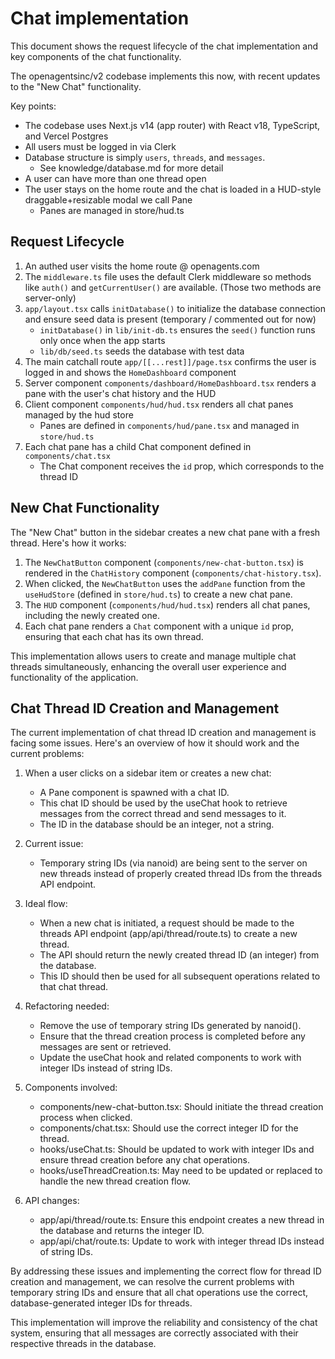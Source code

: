 # Chat implementation

This document shows the request lifecycle of the chat implementation and key components of the chat functionality.

The openagentsinc/v2 codebase implements this now, with recent updates to the "New Chat" functionality.

Key points:
- The codebase uses Next.js v14 (app router) with React v18, TypeScript, and Vercel Postgres
- All users must be logged in via Clerk
- Database structure is simply `users`, `threads`, and `messages`.
  - See knowledge/database.md for more detail
- A user can have more than one thread open
- The user stays on the home route and the chat is loaded in a HUD-style draggable+resizable modal we call Pane 
  - Panes are managed in store/hud.ts

## Request Lifecycle
1. An authed user visits the home route @ openagents.com
2. The `middleware.ts` file uses the default Clerk middleware so methods like `auth()` and `getCurrentUser()` are available. (Those two methods are server-only)
3. `app/layout.tsx` calls `initDatabase()` to initialize the database connection and ensure seed data is present (temporary / commented out for now)
   - `initDatabase()` in `lib/init-db.ts` ensures the `seed()` function runs only once when the app starts
   - `lib/db/seed.ts` seeds the database with test data
4. The main catchall route `app/[[...rest]]/page.tsx` confirms the user is logged in and shows the `HomeDashboard` component
5. Server component `components/dashboard/HomeDashboard.tsx` renders a pane with the user's chat history and the HUD
6. Client component `components/hud/hud.tsx` renders all chat panes managed by the hud store
   - Panes are defined in `components/hud/pane.tsx` and managed in `store/hud.ts`
7. Each chat pane has a child Chat component defined in `components/chat.tsx` 
   - The Chat component receives the `id` prop, which corresponds to the thread ID

## New Chat Functionality
The "New Chat" button in the sidebar creates a new chat pane with a fresh thread. Here's how it works:

1. The `NewChatButton` component (`components/new-chat-button.tsx`) is rendered in the `ChatHistory` component (`components/chat-history.tsx`).
2. When clicked, the `NewChatButton` uses the `addPane` function from the `useHudStore` (defined in `store/hud.ts`) to create a new chat pane.
3. The `HUD` component (`components/hud/hud.tsx`) renders all chat panes, including the newly created one.
4. Each chat pane renders a `Chat` component with a unique `id` prop, ensuring that each chat has its own thread.

This implementation allows users to create and manage multiple chat threads simultaneously, enhancing the overall user experience and functionality of the application.

## Chat Thread ID Creation and Management

The current implementation of chat thread ID creation and management is facing some issues. Here's an overview of how it should work and the current problems:

1. When a user clicks on a sidebar item or creates a new chat:
   - A Pane component is spawned with a chat ID.
   - This chat ID should be used by the useChat hook to retrieve messages from the correct thread and send messages to it.
   - The ID in the database should be an integer, not a string.

2. Current issue:
   - Temporary string IDs (via nanoid) are being sent to the server on new threads instead of properly created thread IDs from the threads API endpoint.

3. Ideal flow:
   - When a new chat is initiated, a request should be made to the threads API endpoint (app/api/thread/route.ts) to create a new thread.
   - The API should return the newly created thread ID (an integer) from the database.
   - This ID should then be used for all subsequent operations related to that chat thread.

4. Refactoring needed:
   - Remove the use of temporary string IDs generated by nanoid().
   - Ensure that the thread creation process is completed before any messages are sent or retrieved.
   - Update the useChat hook and related components to work with integer IDs instead of string IDs.

5. Components involved:
   - components/new-chat-button.tsx: Should initiate the thread creation process when clicked.
   - components/chat.tsx: Should use the correct integer ID for the thread.
   - hooks/useChat.ts: Should be updated to work with integer IDs and ensure thread creation before any chat operations.
   - hooks/useThreadCreation.ts: May need to be updated or replaced to handle the new thread creation flow.

6. API changes:
   - app/api/thread/route.ts: Ensure this endpoint creates a new thread in the database and returns the integer ID.
   - app/api/chat/route.ts: Update to work with integer thread IDs instead of string IDs.

By addressing these issues and implementing the correct flow for thread ID creation and management, we can resolve the current problems with temporary string IDs and ensure that all chat operations use the correct, database-generated integer IDs for threads.

This implementation will improve the reliability and consistency of the chat system, ensuring that all messages are correctly associated with their respective threads in the database.